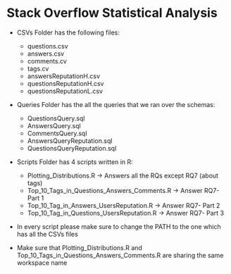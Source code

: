 # Stack Overflow Statistical Analysis





* CSVs Folder has the following files: 
	- questions.csv
	- answers.csv
	- comments.cv
	- tags.cv
	- answersReputationH.csv
	- questionsReputationH.csv
	- questionsReputationL.csv

* Queries Folder has the all the queries that we ran over the schemas:
	- QuestionsQuery.sql
	- AnswersQuery.sql
	- CommentsQuery.sql
	- AnswersQueryReputation.sql
	- QuestionsQueryReputation.sql

* Scripts Folder has 4 scripts written in R:
	- Plotting_Distributions.R -> Answers all the RQs except RQ7 (about tags)
	- Top_10_Tags_in_Questions_Answers_Comments.R -> Answer RQ7- Part 1
	- Top_10_Tag_in_Answers_UsersReputation.R -> Answer RQ7- Part 2
	- Top_10_Tag_in_Questions_UsersReputation.R -> Answer RQ7- Part 3



* In every script please make sure to change the PATH to the one which has all the CSVs files
* Make sure that Plotting_Distributions.R and Top_10_Tags_in_Questions_Answers_Comments.R are sharing the same workspace name
